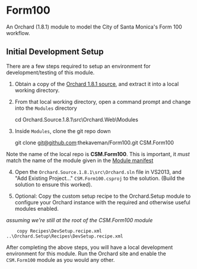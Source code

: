 ﻿# Form100

An Orchard (1.8.1) module to model the City of Santa Monica's Form 100 workflow.

## Initial Development Setup

There are a few steps required to setup an environment for development/testing of this module.

  1. Obtain a copy of the [Orchard 1.8.1 source](https://orchard.codeplex.com/releases), 
and extract it into a local working directory.
  
  2. From that local working directory, open a command prompt and change into the `Modules` directory

        cd Orchard.Source.1.8.1\src\Orchard.Web\Modules
  
  3. Inside `Modules`, clone the git repo down

        git clone git@github.com:thekaveman/Form100.git CSM.Form100  

  Note the name of the local repo is **CSM.Form100**. This is important, it *must* match the 
	name of the module given in the [Module manifest](Module.txt)

  4. Open the `Orchard.Source.1.8.1\src\Orchard.sln` file in VS2013, and 
"Add Existing Project..." `CSM.Form100.csproj` to the solution. (Build the solution to ensure this worked).

  5. Optional: Copy the custom setup recipe to the Orchard.Setup module to configure your Orchard instance
with the required and otherwise useful modules enabled.

  *assuming we're still at the root of the CSM.Form100 module*

        copy Recipes\DevSetup.recipe.xml ..\Orchard.Setup\Recipes\DevSetup.recipe.xml


After completing the above steps, you will have a local development environment for this module. 
Run the Orchard site and enable the `CSM.Form100` module as you would any other.
